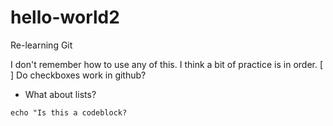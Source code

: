 # hello-world2
Re-learning Git

I don't remember how to use any of this. I think a bit of practice is in order.
[ ] Do checkboxes work in github?
- What about lists?

```
echo "Is this a codeblock?
```
